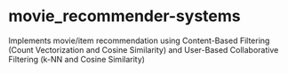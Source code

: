 # movie_recommender-systems
Implements movie/item recommendation using Content-Based Filtering (Count Vectorization and Cosine Similarity) and User-Based Collaborative Filtering (k-NN and Cosine Similarity)
